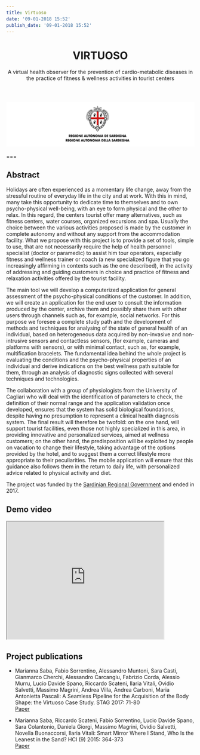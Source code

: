 ```yaml
---
title: Virtuoso
date: '09-01-2018 15:52'
publish_date: '09-01-2018 15:52'
---
```


<div style="text-align: center">
<header>
<h1>VIRTUOSO </h1>
<p>A virtual health observer for the prevention of cardio-metabolic diseases 
in the practice of fitness & wellness activities in tourist centers</p>
</header>
</div>

![Logo Regione Sardegna](img/virtuoso-logo.png)

===

## Abstract
Holidays are often experienced as a momentary
life change, away from the stressful routine of
everyday life in the city and at work. With this in mind, many
take this opportunity to dedicate time to themselves and to
own psycho-physical well-being, with an eye to form
physical and the other to relax. In this regard, the centers
tourist offer many alternatives, such as fitness centers,
water courses, organized excursions and spa. Usually
the choice between the various activities proposed is made by the customer in complete autonomy and without any support from the accommodation facility.
What we propose with this project is to provide a
set of tools, simple to use, that are not
necessarily require the help of health personnel
specialist (doctor or paramedic) to assist him
tour operators, especially fitness and wellness
trainer or coach (a new specialized figure that you go
increasingly affirming in contexts such as the one described),
in the activity of addressing and guiding customers in
choice and practice of fitness and relaxation activities
offered by the tourist facility.

The main tool we will develop a computerized application for
general assessment of the psycho-physical conditions of the
customer. In addition, we will create an application
for the end user to consult the information produced by the center, 
archive them and possibly share them with other users through channels 
such as, for example, social networks.
For this purpose we foresee a complete study path and the
development of methods and techniques for analysing of the state of
general health of an individual, based on heterogeneous data
acquired by non-invasive and non-intrusive sensors and contactless sensors, 
(for example, cameras and platforms with sensors), or with minimal contact, 
such as, for example, multification bracelets. The fundamental idea behind the whole
project is evaluating the conditions and the psycho-physical properties
 of an individual and derive indications on the best wellness path 
 suitable for them, through an analysis of diagnostic signs collected with several
techniques and technologies.

The collaboration with a group of physiologists from the University
of Cagliari who will deal with the identification of
parameters to check, the definition of their
normal range and the application validation
once developed, ensures that the system has
solid biological foundations, despite having no presumption
to represent a clinical health diagnosis system.
The final result will therefore be twofold: on the one hand,
will support tourist facilities, even those not
highly specialized in this area, in providing
innovative and personalized services, aimed at wellness
customers; on the other hand, the predisposition will be exploited
by people on vacation to change their lifestyle,
taking advantage of the options provided by the hotel, and to suggest them 
a correct lifestyle more appropriate to their peculiarities. 
The mobile application will ensure that this guidance also follows 
them in the return to daily life, with personalized advice
related to physical activity and diet.

The project was funded by the [Sardinian Regional Government](https://www.regione.sardegna.it/) and ended in 2017.

## Demo video

<iframe width="420" height="315" src="https://www.youtube.com/embed/_WGFXWVaeD0"></iframe>

## Project publications
* Marianna Saba, Fabio Sorrentino, Alessandro Muntoni, Sara Casti, Gianmarco Cherchi, Alessandro Carcangiu, 
Fabrizio Corda, Alessio Murru, Lucio Davide Spano, 
Riccardo Scateni, Ilaria Vitali, Ovidio Salvetti, Massimo Magrini, 
Andrea Villa, Andrea Carboni, Maria Antonietta Pascali:
A Seamless Pipeline for the Acquisition of the Body Shape: the Virtuoso Case Study. STAG 2017: 71-80 <br/>
[Paper](https://www.researchgate.net/publication/320490090_A_Seamless_Pipeline_for_the_Acquisition_of_the_Body_Shape_the_Virtuoso_Case_Study)

* Marianna Saba, Riccardo Scateni, Fabio Sorrentino, Lucio Davide Spano, Sara Colantonio, Daniela Giorgi, Massimo Magrini, Ovidio Salvetti, Novella Buonaccorsi, Ilaria Vitali:
Smart Mirror Where I Stand, Who Is the Leanest in the Sand? HCI (9) 2015: 364-373<br>
[Paper](https://www.researchgate.net/publication/300350514_Smart_Mirror_Where_I_Stand_Who_Is_the_Leanest_in_the_Sand)


